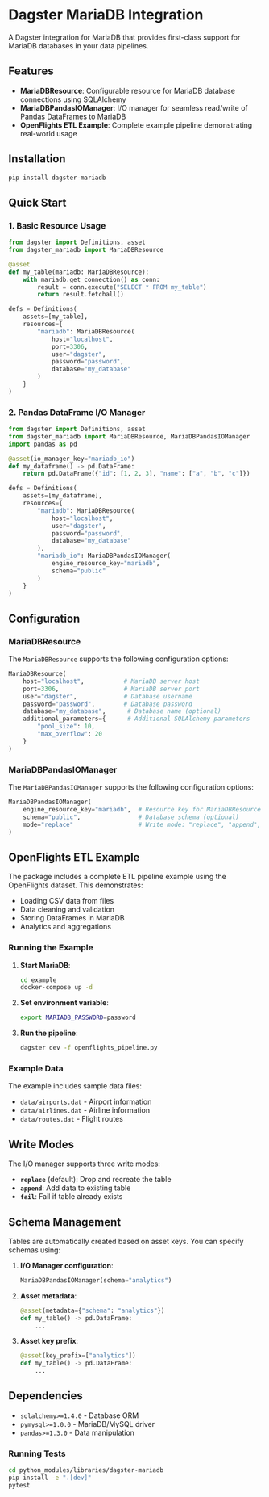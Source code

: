 # Dagster MariaDB Integration

A Dagster integration for MariaDB that provides first-class support for MariaDB databases in your data pipelines.

## Features

- **MariaDBResource**: Configurable resource for MariaDB database connections using SQLAlchemy
- **MariaDBPandasIOManager**: I/O manager for seamless read/write of Pandas DataFrames to MariaDB
- **OpenFlights ETL Example**: Complete example pipeline demonstrating real-world usage

## Installation

```bash
pip install dagster-mariadb
```

## Quick Start

### 1. Basic Resource Usage

```python
from dagster import Definitions, asset
from dagster_mariadb import MariaDBResource

@asset
def my_table(mariadb: MariaDBResource):
    with mariadb.get_connection() as conn:
        result = conn.execute("SELECT * FROM my_table")
        return result.fetchall()

defs = Definitions(
    assets=[my_table],
    resources={
        "mariadb": MariaDBResource(
            host="localhost",
            port=3306,
            user="dagster",
            password="password",
            database="my_database"
        )
    }
)
```

### 2. Pandas DataFrame I/O Manager

```python
from dagster import Definitions, asset
from dagster_mariadb import MariaDBResource, MariaDBPandasIOManager
import pandas as pd

@asset(io_manager_key="mariadb_io")
def my_dataframe() -> pd.DataFrame:
    return pd.DataFrame({"id": [1, 2, 3], "name": ["a", "b", "c"]})

defs = Definitions(
    assets=[my_dataframe],
    resources={
        "mariadb": MariaDBResource(
            host="localhost",
            user="dagster",
            password="password",
            database="my_database"
        ),
        "mariadb_io": MariaDBPandasIOManager(
            engine_resource_key="mariadb",
            schema="public"
        )
    }
)
```

## Configuration

### MariaDBResource

The `MariaDBResource` supports the following configuration options:

```python
MariaDBResource(
    host="localhost",           # MariaDB server host
    port=3306,                  # MariaDB server port
    user="dagster",             # Database username
    password="password",        # Database password
    database="my_database",      # Database name (optional)
    additional_parameters={      # Additional SQLAlchemy parameters
        "pool_size": 10,
        "max_overflow": 20
    }
)
```

### MariaDBPandasIOManager

The `MariaDBPandasIOManager` supports the following configuration options:

```python
MariaDBPandasIOManager(
    engine_resource_key="mariadb",  # Resource key for MariaDBResource
    schema="public",                # Database schema (optional)
    mode="replace"                  # Write mode: "replace", "append", or "fail"
)
```

## OpenFlights ETL Example

The package includes a complete ETL pipeline example using the OpenFlights dataset. This demonstrates:

- Loading CSV data from files
- Data cleaning and validation
- Storing DataFrames in MariaDB
- Analytics and aggregations

### Running the Example

1. **Start MariaDB**:
   ```bash
   cd example
   docker-compose up -d
   ```

2. **Set environment variable**:
   ```bash
   export MARIADB_PASSWORD=password
   ```

3. **Run the pipeline**:
   ```bash
   dagster dev -f openflights_pipeline.py
   ```

### Example Data

The example includes sample data files:
- `data/airports.dat` - Airport information
- `data/airlines.dat` - Airline information  
- `data/routes.dat` - Flight routes

## Write Modes

The I/O manager supports three write modes:

- **`replace`** (default): Drop and recreate the table
- **`append`**: Add data to existing table
- **`fail`**: Fail if table already exists

## Schema Management

Tables are automatically created based on asset keys. You can specify schemas using:

1. **I/O Manager configuration**:
   ```python
   MariaDBPandasIOManager(schema="analytics")
   ```

2. **Asset metadata**:
   ```python
   @asset(metadata={"schema": "analytics"})
   def my_table() -> pd.DataFrame:
       ...
   ```

3. **Asset key prefix**:
   ```python
   @asset(key_prefix=["analytics"])
   def my_table() -> pd.DataFrame:
       ...
   ```

## Dependencies

- `sqlalchemy>=1.4.0` - Database ORM
- `pymysql>=1.0.0` - MariaDB/MySQL driver
- `pandas>=1.3.0` - Data manipulation


### Running Tests

```bash
cd python_modules/libraries/dagster-mariadb
pip install -e ".[dev]"
pytest
```

